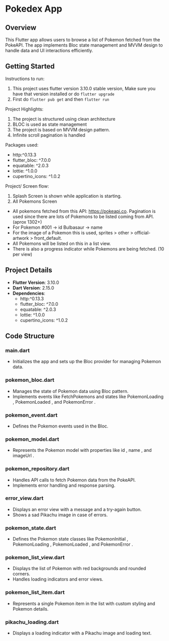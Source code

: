 # Pokedex App

## Overview

This Flutter app allows users to browse a list of Pokemon fetched from the PokeAPI. The app implements Bloc state management and MVVM design to handle data and UI interactions efficiently.

## Getting Started

Instructions to run:

1. This project uses flutter version 3.10.0 stable version, Make sure you have that version installed or do `flutter upgrade`
2. First do `flutter pub get` and then `flutter run`

Project Highlights:

1. The project is structured using clean architecture
2. BLOC is used as state management
3. The project is based on MVVM design pattern.
4. Infinite scroll pagination is handled

Packages used:

- http:^0.13.3
- flutter_bloc: ^7.0.0
- equatable: ^2.0.3
- lottie: ^1.0.0
- cupertino_icons: ^1.0.2

Project/ Screen flow:

1. Splash Screen is shown while application is starting.
2. All Pokemons Screen

- All pokemons fetched from this API: <https://pokeapi.co>.
  Pagination is used since there are lots of Pokemons to be listed coming from API. (aprox 1302+)
- For Pokemon
  #001 -> id
  Bulbasaur -> name
- For the image of a Pokemon this is used, sprites > other > official-artwork > front_default.
- All Pokemons will be listed on this in a list view.
- There is also a progress indicator while Pokemons are being fetched. (10 per view)

## Project Details

- **Flutter Version**: 3.10.0
- **Dart Version**: 2.15.0
- **Dependencies**:
  - http:^0.13.3
  - flutter_bloc: ^7.0.0
  - equatable: ^2.0.3
  - lottie: ^1.0.0
  - cupertino_icons: ^1.0.2

## Code Structure

### main.dart

- Initializes the app and sets up the Bloc provider for managing Pokemon data.

### pokemon_bloc.dart

- Manages the state of Pokemon data using Bloc pattern.
- Implements events like FetchPokemons and states like PokemonLoading , PokemonLoaded , and PokemonError .

### pokemon_event.dart

- Defines the Pokemon events used in the Bloc.

### pokemon_model.dart

- Represents the Pokemon model with properties like id , name , and imageUrl .

### pokemon_repository.dart

- Handles API calls to fetch Pokemon data from the PokeAPI.
- Implements error handling and response parsing.

### error_view.dart

- Displays an error view with a message and a try-again button.
- Shows a sad Pikachu image in case of errors.

### pokemon_state.dart

- Defines the Pokemon state classes like PokemonInitial , PokemonLoading , PokemonLoaded , and PokemonError .

### pokemon_list_view.dart

- Displays the list of Pokemon with red backgrounds and rounded corners.
- Handles loading indicators and error views.

### pokemon_list_item.dart

- Represents a single Pokemon item in the list with custom styling and Pokemon details.

### pikachu_loading.dart

- Displays a loading indicator with a Pikachu image and loading text.
